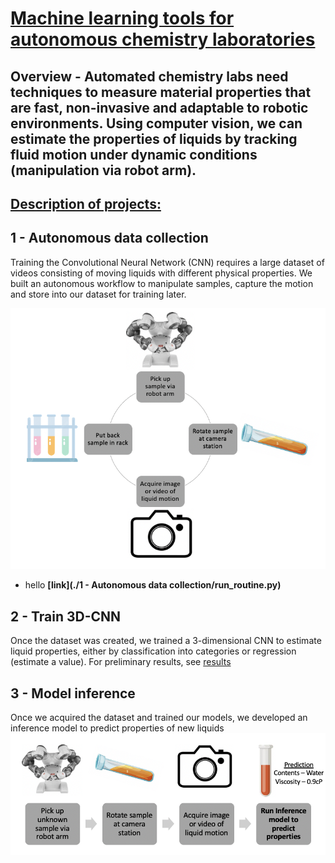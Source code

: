 # <ins> Machine learning tools for autonomous chemistry laboratories <ins>

## Overview - Automated chemistry labs need techniques to measure material properties that are fast, non-invasive and adaptable to robotic environments. Using computer vision, we can estimate the properties of liquids by tracking fluid motion under dynamic conditions (manipulation via robot arm). 



## <ins> Description of projects: <ins>

## 1 - Autonomous data collection

Training the Convolutional Neural Network (CNN) requires a large dataset of videos consisting of moving liquids with different physical properties. We built an autonomous workflow to manipulate samples, capture the motion and store into our dataset for training later.

![alt text](./figs/auto_dc.png)
  
- hello **[link](./1 - Autonomous data collection/run_routine.py)**

## 2 - Train 3D-CNN
  
Once the dataset was created, we trained a 3-dimensional CNN to estimate liquid properties, either by classification into categories or regression (estimate a value). For preliminary results, see [results](./figs/results_hpo.png)
  
## 3 - Model inference
  
Once we acquired the dataset and trained our models, we developed an inference model to predict properties of new liquids
![alt text](./figs/infer.png)


